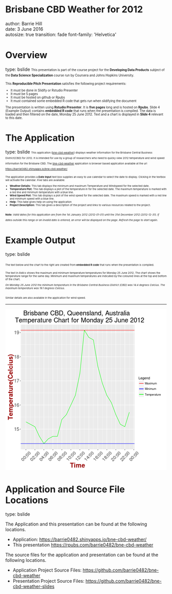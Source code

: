 <style>
.section .reveal .state-background {background: #fff2e6;}
.section .reveal h1,
.section .reveal h2,
.section .reveal p { color: black;}

.bslide .reveal .state-background { background: #fff2e6;} 
.bslide .reveal h1 {color: green;}
.bslide .reveal h2 {color: green;}
.bslide .reveal p { color: black;}
.bslide .reveal strong { font-weight: bold;color: green;}
.bslide .reveal em { font-style: italic; color: blue;}

</style>
Brisbane CBD Weather for 2012 
========================================================
author: Barrie Hill  
date: 3 June 2016  
autosize: true
transition: fade
font-family: 'Helvetica'

Overview
========================================================
type: bslide
<small><small>
This presentation is part of the course project for the **Developing Data Products** subject of the **Data Science Specialization** course run by Coursera and Johns Hopkins University.

This **Reproducible Pitch Presentation** satisfies the following project requirements:

- It must be done in Slidify or Rstudio Presenter
- It must be 5 pages
- It must be hosted on github or Rpubs
- It must contained some embedded R code that gets run when slidifying the document


The presentation is written using **Rstudio Presenter**. It is **five pages** long and is hosted on **Rpubs**. Slide 4 (Example Output) contains **embedded R code** that runs when the presentation is compiled. The data is loaded and then filtered on the date, Monday 25 June 2012. Text and a chart is displayed in **Slide 4** relevant to this date.


</small></small>

The Application
========================================================
type: bslide
<small><small><small>
This application ([bne-cbd-weather](https://barrie0482.shinyapps.io/bne-cbd-weather/)) displays weather information for the Brisbane Central Business District(CBD) for 2012. It is intended for use by a group of researchers who need to quicky view 2012 temperature and wind speed information for the Brisbane CBD. The [bne-cbd-weather](https://barrie0482.shinyapps.io/bne-cbd-weather/) application is browser based application available at the url https://barrie0482.shinyapps.io/bne-cbd-weather/

The application provides a **Date Input**  text box supplies an easy to use calendar to select the date to display. Clicking in the textbox will activate the calendar. Five tabs are available:
- **Weather Details:** This tab displays the minimum and maximum Temperature and Windspeed for the selected date.
- **Temperature Plot:** This tab displays a plot of the temperature in for the selected date. The maximum temperature is marked with a red line and minimum temperature with a blue line.
- **Wind Speed Plot:** This tab displays a plot of the wind speed for the selected date. The maximum speed is marked with a red line and minimum speed with a blue line.
- **Help:** This tabe gives help on using the application
- **Project Description:** This tab gives a description of the project and links to various resources related to the project.

**Note:** _Valid dates for this application are from the 1st January 2012 (2012-01-01) until the 31st December 2012 (2012-12-31). If dates outside this range or an invalid date is entered, an error will be displayed on the page. Refresh the page to start again._</small></small></small>

Example Output
========================================================
type: bslide




<small><small><small>
The text below and the chart to the right are created from **embedded R code** that runs when the presentation is compiled. 

The text in _italics_ shows the maximum and minimum temperature temperatures for Monday 25 June 2012. The chart shows the temperature range for the same day. Minimum and maximum temperatures are indicated by the coloured lines at the top and bottom of the chart.

_On Monday 25 June 2012 the minimum temperature in the Brisbane Central Business District (CBD) was  14.4 degrees Celcius. The maximum temperature was 19.1 degrees  Celcius._


Similar details are also available in the application for wind speed.</small></small></small>

***

![plot of chunk unnamed-chunk-2](bne-cbd-weather-slides-figure/unnamed-chunk-2-1.png)

Application and Source File Locations
========================================================
type: bslide

The Application and this presentation can be found at the following locations.

- Application: https://barrie0482.shinyapps.io/bne-cbd-weather/
- This presentation  https://rpubs.com/barrie0482/bne-cbd-weather

The source files for the application and presentation can be found at the following locations.

- Application Project Source Files: https://github.com/barrie0482/bne-cbd-weather
- Presentation Project Source Files: https://github.com/barrie0482/bne-cbd-weather-slides


